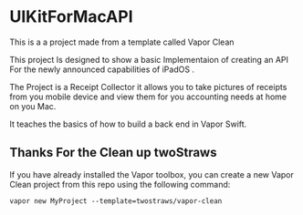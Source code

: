 # UIKitForMacAPI

This is a a project made from a template called Vapor Clean

This project Is designed to show a basic Implementaion of creating an API For the newly announced capabilities of iPadOS .

The Project is a Receipt Collector it allows you to take pictures of receipts from you mobile device and view them for you accounting needs at home on you Mac.

It teaches the basics of how to build a back end in Vapor Swift.



## Thanks For the Clean up twoStraws 

If you have already installed the Vapor toolbox, you can create a new Vapor Clean project from this repo using the following command:

    vapor new MyProject --template=twostraws/vapor-clean
